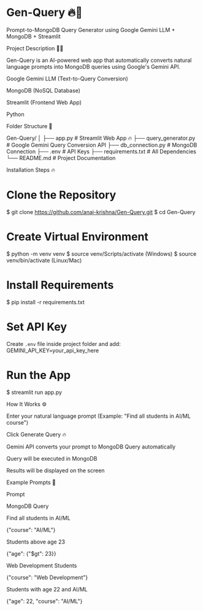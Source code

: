 # Gen-Query 🔥🚀

Prompt-to-MongoDB Query Generator using Google Gemini LLM + MongoDB + Streamlit

Project Description 🧠💪

Gen-Query is an AI-powered web app that automatically converts natural language prompts into MongoDB queries using Google's Gemini API. 

Google Gemini LLM (Text-to-Query Conversion)

MongoDB (NoSQL Database)

Streamlit (Frontend Web App)

Python

Folder Structure 📁

Gen-Query/
│
├── app.py              # Streamlit Web App 🔥
├── query_generator.py  # Google Gemini Query Conversion API
├── db_connection.py    # MongoDB Connection
├── .env               # API Keys
├── requirements.txt    # All Dependencies
└── README.md           # Project Documentation

Installation Steps 🔥

# Clone the Repository
$ git clone https://github.com/anaj-krishna/Gen-Query.git
$ cd Gen-Query

# Create Virtual Environment
$ python -m venv venv
$ source venv/Scripts/activate (Windows)
$ source venv/bin/activate (Linux/Mac)

# Install Requirements
$ pip install -r requirements.txt

# Set API Key
Create `.env` file inside project folder and add:
GEMINI_API_KEY=your_api_key_here

# Run the App
$ streamlit run app.py

How It Works ⚙️

Enter your natural language prompt (Example: "Find all students in AI/ML course")

Click Generate Query 🔥

Gemini API converts your prompt to MongoDB Query automatically

Query will be executed in MongoDB

Results will be displayed on the screen

Example Prompts 💪

Prompt

MongoDB Query

Find all students in AI/ML

{"course": "AI/ML"}

Students above age 23

{"age": {"$gt": 23}}

Web Development Students

{"course": "Web Development"}

Students with age 22 and AI/ML

{"age": 22, "course": "AI/ML"}

